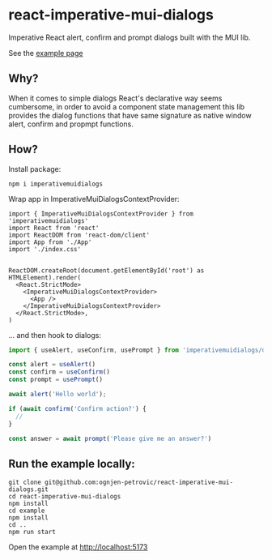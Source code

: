 # react-imperative-mui-dialogs
Imperative React alert, confirm and prompt dialogs built with the MUI lib.

See the [example page](https://ognjen-petrovic.github.io/react-imperative-mui-dialogs/example/dist/index.html)

## Why?

When it comes to simple dialogs React's declarative way seems cumbersome, in order to avoid a component state management this lib provides the dialog functions that have same signature as native window alert, confirm and propmpt functions.

## How?

Install package:

```
npm i imperativemuidialogs
```

Wrap app in ImperativeMuiDialogsContextProvider:

```tsx
import { ImperativeMuiDialogsContextProvider } from 'imperativemuidialogs'
import React from 'react'
import ReactDOM from 'react-dom/client'
import App from './App'
import './index.css'


ReactDOM.createRoot(document.getElementById('root') as HTMLElement).render(
  <React.StrictMode>
    <ImperativeMuiDialogsContextProvider>
      <App />
    </ImperativeMuiDialogsContextProvider>
  </React.StrictMode>,
)
```

... and then hook to dialogs:

```ts
import { useAlert, useConfirm, usePrompt } from 'imperativemuidialogs/dist/ImperativeMuiDialogsContext'

const alert = useAlert()
const confirm = useConfirm()
const prompt = usePrompt()

await alert('Hello world');

if (await confirm('Confirm action?') {
  //
}

const answer = await prompt('Please give me an answer?')
``` 

## Run the example locally:

```console
git clone git@github.com:ognjen-petrovic/react-imperative-mui-dialogs.git
cd react-imperative-mui-dialogs
npm install
cd example
npm install
cd ..
npm run start
```

Open the example at <a href="http://localhost:5173" target="_blank">http://localhost:5173</a>


